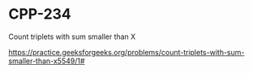 # CPP-234
Count triplets with sum smaller than X







https://practice.geeksforgeeks.org/problems/count-triplets-with-sum-smaller-than-x5549/1#
